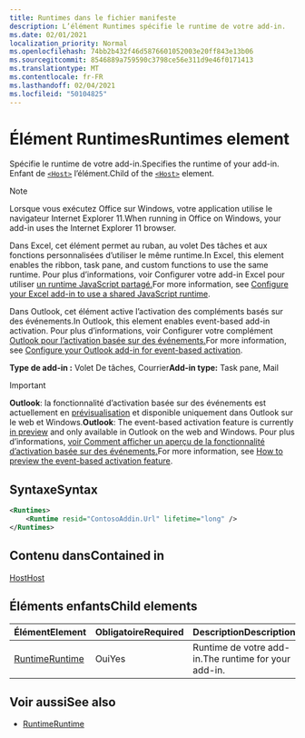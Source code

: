 ```yaml
---
title: Runtimes dans le fichier manifeste
description: L’élément Runtimes spécifie le runtime de votre add-in.
ms.date: 02/01/2021
localization_priority: Normal
ms.openlocfilehash: 74bb2b432f46d5876601052003e20ff843e13b06
ms.sourcegitcommit: 8546889a759590c3798ce56e311d9e46f0171413
ms.translationtype: MT
ms.contentlocale: fr-FR
ms.lasthandoff: 02/04/2021
ms.locfileid: "50104825"
---
```

# <a name="runtimes-element"></a><span data-ttu-id="b1d46-103">Élément Runtimes</span><span class="sxs-lookup"><span data-stu-id="b1d46-103">Runtimes element</span></span>

<span data-ttu-id="b1d46-104">Spécifie le runtime de votre add-in.</span><span class="sxs-lookup"><span data-stu-id="b1d46-104">Specifies the runtime of your add-in.</span></span> <span data-ttu-id="b1d46-105">Enfant de [`<Host>`](host.md) l’élément.</span><span class="sxs-lookup"><span data-stu-id="b1d46-105">Child of the [`<Host>`](host.md) element.</span></span>

> [!NOTE]
> <span data-ttu-id="b1d46-106">Lorsque vous exécutez Office sur Windows, votre application utilise le navigateur Internet Explorer 11.</span><span class="sxs-lookup"><span data-stu-id="b1d46-106">When running in Office on Windows, your add-in uses the Internet Explorer 11 browser.</span></span>

<span data-ttu-id="b1d46-107">Dans Excel, cet élément permet au ruban, au volet Des tâches et aux fonctions personnalisées d’utiliser le même runtime.</span><span class="sxs-lookup"><span data-stu-id="b1d46-107">In Excel, this element enables the ribbon, task pane, and custom functions to use the same runtime.</span></span> <span data-ttu-id="b1d46-108">Pour plus d’informations, voir Configurer votre add-in Excel pour utiliser [un runtime JavaScript partagé.](../../develop/configure-your-add-in-to-use-a-shared-runtime.md)</span><span class="sxs-lookup"><span data-stu-id="b1d46-108">For more information, see [Configure your Excel add-in to use a shared JavaScript runtime](../../develop/configure-your-add-in-to-use-a-shared-runtime.md).</span></span>

<span data-ttu-id="b1d46-109">Dans Outlook, cet élément active l’activation des compléments basés sur des événements.</span><span class="sxs-lookup"><span data-stu-id="b1d46-109">In Outlook, this element enables event-based add-in activation.</span></span> <span data-ttu-id="b1d46-110">Pour plus d’informations, voir Configurer votre complément [Outlook pour l’activation basée sur des événements.](../../outlook/autolaunch.md)</span><span class="sxs-lookup"><span data-stu-id="b1d46-110">For more information, see [Configure your Outlook add-in for event-based activation](../../outlook/autolaunch.md).</span></span>

<span data-ttu-id="b1d46-111">**Type de add-in :** Volet De tâches, Courrier</span><span class="sxs-lookup"><span data-stu-id="b1d46-111">**Add-in type:** Task pane, Mail</span></span>

> [!IMPORTANT]
> <span data-ttu-id="b1d46-112">**Outlook**: la fonctionnalité d’activation basée sur des événements est actuellement en [prévisualisation](../../reference/objectmodel/preview-requirement-set/outlook-requirement-set-preview.md) et disponible uniquement dans Outlook sur le web et Windows.</span><span class="sxs-lookup"><span data-stu-id="b1d46-112">**Outlook**: The event-based activation feature is currently [in preview](../../reference/objectmodel/preview-requirement-set/outlook-requirement-set-preview.md) and only available in Outlook on the web and Windows.</span></span> <span data-ttu-id="b1d46-113">Pour plus d’informations, [voir Comment afficher un aperçu de la fonctionnalité d’activation basée sur des événements.](../../outlook/autolaunch.md#how-to-preview-the-event-based-activation-feature)</span><span class="sxs-lookup"><span data-stu-id="b1d46-113">For more information, see [How to preview the event-based activation feature](../../outlook/autolaunch.md#how-to-preview-the-event-based-activation-feature).</span></span>

## <a name="syntax"></a><span data-ttu-id="b1d46-114">Syntaxe</span><span class="sxs-lookup"><span data-stu-id="b1d46-114">Syntax</span></span>

```XML
<Runtimes>
    <Runtime resid="ContosoAddin.Url" lifetime="long" />
</Runtimes>
```

## <a name="contained-in"></a><span data-ttu-id="b1d46-115">Contenu dans</span><span class="sxs-lookup"><span data-stu-id="b1d46-115">Contained in</span></span>

[<span data-ttu-id="b1d46-116">Host</span><span class="sxs-lookup"><span data-stu-id="b1d46-116">Host</span></span>](host.md)

## <a name="child-elements"></a><span data-ttu-id="b1d46-117">Éléments enfants</span><span class="sxs-lookup"><span data-stu-id="b1d46-117">Child elements</span></span>

|  <span data-ttu-id="b1d46-118">Élément</span><span class="sxs-lookup"><span data-stu-id="b1d46-118">Element</span></span> |  <span data-ttu-id="b1d46-119">Obligatoire</span><span class="sxs-lookup"><span data-stu-id="b1d46-119">Required</span></span>  |  <span data-ttu-id="b1d46-120">Description</span><span class="sxs-lookup"><span data-stu-id="b1d46-120">Description</span></span>  |
|:-----|:-----|:-----|
| [<span data-ttu-id="b1d46-121">Runtime</span><span class="sxs-lookup"><span data-stu-id="b1d46-121">Runtime</span></span>](runtime.md) | <span data-ttu-id="b1d46-122">Oui</span><span class="sxs-lookup"><span data-stu-id="b1d46-122">Yes</span></span> |  <span data-ttu-id="b1d46-123">Runtime de votre add-in.</span><span class="sxs-lookup"><span data-stu-id="b1d46-123">The runtime for your add-in.</span></span> |

## <a name="see-also"></a><span data-ttu-id="b1d46-124">Voir aussi</span><span class="sxs-lookup"><span data-stu-id="b1d46-124">See also</span></span>

- [<span data-ttu-id="b1d46-125">Runtime</span><span class="sxs-lookup"><span data-stu-id="b1d46-125">Runtime</span></span>](runtime.md)
